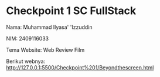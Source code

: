 
# Checkpoint 1 SC FullStack
Nama: Muhammad Ilyasa' 'Izzuddin

NIM: 2409116033

Tema Website: Web Review Film

Berikut webnya: http://127.0.0.1:5500/Checkpoint%201/Beyondthescreen.html
